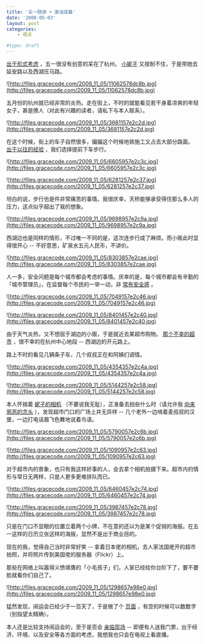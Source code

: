 ```yaml
---
title: '五一随游 + 废话连篇'
date: '2008-05-03'
layout: post
categories:
    - 观点

#type: draft
---
```


[出于形式考虑]({{site.urls}}/posts/555/) ，五一很没有创意的呆在了杭州。 [小妮子](http://www.yiyitoo.com) 又按耐不住，于是带她去延安路以及西湖压马路。

![http://files.gracecode.com/2009_11_05/11062578dc8b.jpg](http://files.gracecode.com/2009_11_05/11062578dc8b.jpg)

五月份的杭州就已经非常的炎热。走在街上，不时的就能看见若干身着凉爽的年轻女子，甚是撩人（对此有兴趣的读者，请私下与本人联系）。

![http://files.gracecode.com/2009_11_05/3681157e2c2d.jpg](http://files.gracecode.com/2009_11_05/3681157e2c2d.jpg)

在这个时候，街上的车子自然很多，偏偏这个时候地铁施工又占去大部分路面。 [出于以往的经验]({{site.urls}}/posts/639/) ，我们选择提前下车步行。

![http://files.gracecode.com/2009_11_05/6605957e2c3c.jpg](http://files.gracecode.com/2009_11_05/6605957e2c3c.jpg)

![http://files.gracecode.com/2009_11_05/6281257e2c37.jpg](http://files.gracecode.com/2009_11_05/6281257e2c37.jpg)

坦白的说，步行也是件非常痛苦的事情。我很庆幸，天桥能够承受得住那么多人的压力，这点似乎超出了我的想象。

![http://files.gracecode.com/2009_11_05/9698957e2c9a.jpg](http://files.gracecode.com/2009_11_05/9698957e2c9a.jpg)

西湖边也是同样的情形，不过唯一不同的是，这次连步行成了麻烦。而小贩此时显得很开心 -- 不好意思，矿泉水五元人民币，不讲价。

![http://files.gracecode.com/2009_11_05/8303857e2cae.jpg](http://files.gracecode.com/2009_11_05/8303857e2cae.jpg)

人一多，安全问题是每个城市都会考虑的事情。庆幸的是，每个城市都会有辛勤的「城市管理员」，在监督每个市民的一举一动，非 [常有安全感]({{site.urls}}/posts/639/) 。

![http://files.gracecode.com/2009_11_05/7049157e2c46.jpg](http://files.gracecode.com/2009_11_05/7049157e2c46.jpg)

![http://files.gracecode.com/2009_11_05/8401457e2c40.jpg](http://files.gracecode.com/2009_11_05/8401457e2c40.jpg)

由于天气炎热，又不想屈于湖边的小贩，于是就近去某超市购物。 [那个不幸的超市]({{site.urls}}/posts/1388/) ，很不幸的在杭州中心地段 -- 西湖边的开元路上。

路上不时的看见几辆条子车，几个叔叔正在和阿姨们调情。

![http://files.gracecode.com/2009_11_05/4354357e2c4a.jpg](http://files.gracecode.com/2009_11_05/4354357e2c4a.jpg)

![http://files.gracecode.com/2009_11_05/5144257e2c58.jpg](http://files.gracecode.com/2009_11_05/5144257e2c58.jpg)

本人怀揣着 [妮子的相机](http://www.yiyitoo.com/archives/522) （不要说我无耻），正准备去拍些什么时（请允许我 [向来邪恶的念头]({{site.urls}}/posts/1094/) ），发现超市门口的广场上并无异样 -- 几个老外一边啃着麦叔叔的汉堡，一边打电话眉飞色舞地说着鸟语。

![http://files.gracecode.com/2009_11_05/5790057e2c6b.jpg](http://files.gracecode.com/2009_11_05/5790057e2c6b.jpg)

![http://files.gracecode.com/2009_11_05/1090957e2c63.jpg](http://files.gracecode.com/2009_11_05/1090957e2c63.jpg)

对于超市内的景象，也只有我这样好事的人，会去拿个相机拍摄下来。超市内的情形与常日无两样，只是人更多更难排队而已。

![http://files.gracecode.com/2009_11_05/6460457e2c74.jpg](http://files.gracecode.com/2009_11_05/6460457e2c74.jpg)

![http://files.gracecode.com/2009_11_05/3987457e2c78.jpg](http://files.gracecode.com/2009_11_05/3987457e2c78.jpg)

只是在门口不显眼的位置立着两个小牌，不在意的还以为是某个促销的海报。在五一这样的日历立张这样的海报，显然不是出于商业目的。

现在的我，觉得自己当时非常好笑 -- 拿着日本佬的相机，去人家法国佬开的超市拍照，并将照片传到美国佬的服务器（Flickr）上。

那些在网络上叫嚣得义愤填膺的「小毛孩子」们，人家已经给你台阶下了，要不要脸就看你们自己了。

![http://files.gracecode.com/2009_11_05/1298657e98e0.jpg](http://files.gracecode.com/2009_11_05/1298657e98e0.jpg)

猛然发现，闹运会已经少于一百天了，于是做了个 [页面](http://www.gracecode.com/Olympic/) ，有空的时候可以数数字（别指望太精确）。

本人还是比较支持闹运会的，至于是否会 [亲临现场]({{site.urls}}/posts/1484/)  -- 即便有人送我门票，出于经济、环境、以及安全等各方面的考虑，我想我也只会在电视上看直播。

